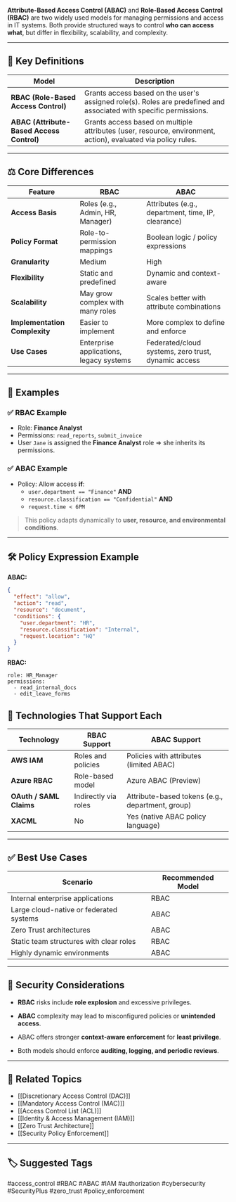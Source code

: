 **Attribute-Based Access Control (ABAC)** and **Role-Based Access Control (RBAC)** are two widely used models for managing permissions and access in IT systems. Both provide structured ways to control **who can access what**, but differ in flexibility, scalability, and complexity.

---

## 🧱 Key Definitions

| Model | Description |
|-------|-------------|
| **RBAC (Role-Based Access Control)** | Grants access based on the user's assigned role(s). Roles are predefined and associated with specific permissions. |
| **ABAC (Attribute-Based Access Control)** | Grants access based on multiple attributes (user, resource, environment, action), evaluated via policy rules. |

---

## ⚖️ Core Differences

| Feature                 | **RBAC**                                         | **ABAC**                                            |
|--------------------------|--------------------------------------------------|------------------------------------------------------|
| **Access Basis**          | Roles (e.g., Admin, HR, Manager)                | Attributes (e.g., department, time, IP, clearance)   |
| **Policy Format**         | Role-to-permission mappings                     | Boolean logic / policy expressions                   |
| **Granularity**           | Medium                                          | High                                                 |
| **Flexibility**           | Static and predefined                           | Dynamic and context-aware                            |
| **Scalability**           | May grow complex with many roles                | Scales better with attribute combinations            |
| **Implementation Complexity** | Easier to implement                         | More complex to define and enforce                   |
| **Use Cases**             | Enterprise applications, legacy systems         | Federated/cloud systems, zero trust, dynamic access  |

---

## 🧠 Examples

### ✅ RBAC Example

- Role: **Finance Analyst**
- Permissions: `read_reports`, `submit_invoice`
- User `Jane` is assigned the **Finance Analyst** role ⇒ she inherits its permissions.

### ✅ ABAC Example

- Policy: Allow access **if**:
  - `user.department == "Finance"` **AND**
  - `resource.classification == "Confidential"` **AND**
  - `request.time < 6PM`

> This policy adapts dynamically to **user, resource, and environmental conditions**.

---

## 🛠 Policy Expression Example

**ABAC:**

```json
{
  "effect": "allow",
  "action": "read",
  "resource": "document",
  "conditions": {
    "user.department": "HR",
    "resource.classification": "Internal",
    "request.location": "HQ"
  }
}
```

**RBAC:**

```
role: HR_Manager
permissions:
  - read_internal_docs
  - edit_leave_forms
```

## 🔧 Technologies That Support Each

|Technology|RBAC Support|ABAC Support|
|---|---|---|
|**AWS IAM**|Roles and policies|Policies with attributes (limited ABAC)|
|**Azure RBAC**|Role-based model|Azure ABAC (Preview)|
|**OAuth / SAML Claims**|Indirectly via roles|Attribute-based tokens (e.g., department, group)|
|**XACML**|No|Yes (native ABAC policy language)|

---

## ✅ Best Use Cases

|Scenario|Recommended Model|
|---|---|
|Internal enterprise applications|RBAC|
|Large cloud-native or federated systems|ABAC|
|Zero Trust architectures|ABAC|
|Static team structures with clear roles|RBAC|
|Highly dynamic environments|ABAC|

---

## 🔐 Security Considerations

- **RBAC** risks include **role explosion** and excessive privileges.
    
- **ABAC** complexity may lead to misconfigured policies or **unintended access**.
    
- ABAC offers stronger **context-aware enforcement** for **least privilege**.
    
- Both models should enforce **auditing, logging, and periodic reviews**.
    

---

## 🧩 Related Topics

- [[Discretionary Access Control (DAC)]]
- [[Mandatory Access Control (MAC)]]
- [[Access Control List (ACL)]]
- [[Identity & Access Management (IAM)]]
- [[Zero Trust Architecture]]
- [[Security Policy Enforcement]]

---

## 🏷 Suggested Tags

#access_control #RBAC #ABAC #IAM #authorization #cybersecurity #SecurityPlus #zero_trust #policy_enforcement